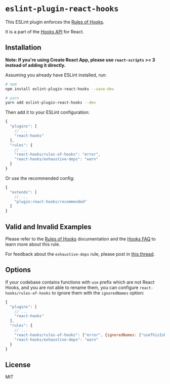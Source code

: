 # `eslint-plugin-react-hooks`

This ESLint plugin enforces the [Rules of Hooks](https://reactjs.org/docs/hooks-rules.html).

It is a part of the [Hooks API](https://reactjs.org/docs/hooks-intro.html) for React.

## Installation

**Note: If you're using Create React App, please use `react-scripts` >= 3 instead of adding it directly.**

Assuming you already have ESLint installed, run:

```sh
# npm
npm install eslint-plugin-react-hooks --save-dev

# yarn
yarn add eslint-plugin-react-hooks --dev
```

Then add it to your ESLint configuration:

```js
{
  "plugins": [
    // ...
    "react-hooks"
  ],
  "rules": {
    // ...
    "react-hooks/rules-of-hooks": "error",
    "react-hooks/exhaustive-deps": "warn"
  }
}
```

Or use the recommended config:

```js
{
  "extends": [
    // ...
    "plugin:react-hooks/recommended"
  ]
}
```

## Valid and Invalid Examples

Please refer to the [Rules of Hooks](https://reactjs.org/docs/hooks-rules.html) documentation and the [Hooks FAQ](https://reactjs.org/docs/hooks-faq.html#what-exactly-do-the-lint-rules-enforce) to learn more about this rule.

For feedback about the `exhaustive-deps` rule, please post in [this thread](https://github.com/facebook/react/issues/14920).

## Options

If your codebase contains functions with `use` prefix which are not React Hooks, and you are not able to rename them, you can configure `react-hooks/rules-of-hooks` to ignore them with the `ignoredNames` option:

```js
{
  "plugins": [
    // ...
    "react-hooks"
  ],
  "rules": {
    // ...
    "react-hooks/rules-of-hooks": ["error", {ignoredNames: ["useThisIsNotAHook"]}],
    "react-hooks/exhaustive-deps": "warn"
  }
}
```

## License

MIT
